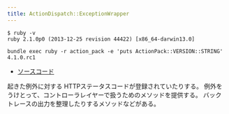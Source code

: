 ```yaml
---
title: ActionDispatch::ExceptionWrapper
---
```


```
$ ruby -v
ruby 2.1.0p0 (2013-12-25 revision 44422) [x86_64-darwin13.0]
```

```
bundle exec ruby -r action_pack -e 'puts ActionPack::VERSION::STRING'
4.1.0.rc1
```

* [ソースコード](https://github.com/rails/rails/blob/v4.1.0.rc1/actionpack/lib/action_dispatch/middleware/exception_wrapper.rb)

起きた例外に対する HTTPステータスコードが登録されていたりする。
例外をうけとって、コントローラレイヤーで扱うためのメソッドを提供する。
バックトレースの出力を整理したりするメソッドなどがある。
